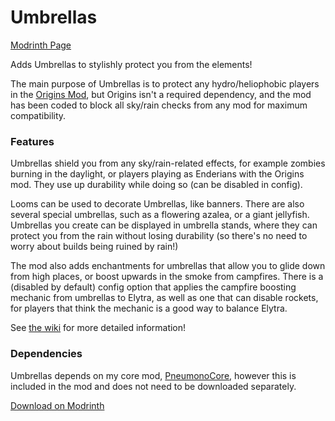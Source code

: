 # Umbrellas

[Modrinth Page](https://modrinth.com/project/dgTb67Ox)

Adds Umbrellas to stylishly protect you from the elements!

The main purpose of Umbrellas is to protect any hydro/heliophobic players in the [Origins Mod](https://modrinth.com/project/3BeIrqZR), but Origins isn't a required dependency,
and the mod has been coded to block all sky/rain checks from any mod for maximum compatibility.

### Features

Umbrellas shield you from any sky/rain-related effects, for example zombies burning in the daylight, or players playing as Enderians with the Origins mod.
They use up durability while doing so (can be disabled in config).

Looms can be used to decorate Umbrellas, like banners. There are also several special umbrellas, such as a flowering azalea, or a giant jellyfish.
Umbrellas you create can be displayed in umbrella stands, where they can protect you from the rain without losing durability (so there's no need to worry about builds being ruined by rain!)

The mod also adds enchantments for umbrellas that allow you to glide down from high places, or boost upwards in the smoke from campfires.
There is a (disabled by default) config option that applies the campfire boosting mechanic from umbrellas to Elytra, as well as one that can disable rockets, for players that think the mechanic is a good way to balance Elytra.

See [the wiki](https://github.com/PneumonoIsNotAvailable/Umbrellas/wiki) for more detailed information!

### Dependencies

Umbrellas depends on my core mod, [PneumonoCore](https://modrinth.com/project/ZLKQjA7t), however this is included in the mod and does not need to be downloaded separately.

[Download on Modrinth](https://modrinth.com/project/dgTb67Ox)